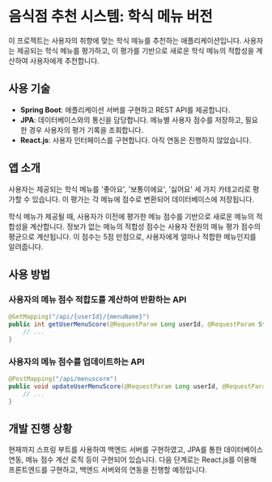 # 음식점 추천 시스템: 학식 메뉴 버전

이 프로젝트는 사용자의 취향에 맞는 학식 메뉴를 추천하는 애플리케이션입니다. 사용자는 제공되는 학식 메뉴를 평가하고, 이 평가를 기반으로 새로운 학식 메뉴의 적합성을 계산하여 사용자에게 추천합니다. 

## 사용 기술

- **Spring Boot**: 애플리케이션 서버를 구현하고 REST API를 제공합니다.
- **JPA**: 데이터베이스와의 통신을 담당합니다. 메뉴별 사용자 점수를 저장하고, 필요한 경우 사용자의 평가 기록을 조회합니다.
- **React.js**: 사용자 인터페이스를 구현합니다. 아직 연동은 진행하지 않았습니다.

## 앱 소개

사용자는 제공되는 학식 메뉴를 '좋아요', '보통이에요', '싫어요' 세 가지 카테고리로 평가할 수 있습니다. 이 평가는 각 메뉴에 점수로 변환되어 데이터베이스에 저장됩니다. 

학식 메뉴가 제공될 때, 사용자가 이전에 평가한 메뉴 점수를 기반으로 새로운 메뉴의 적합성을 계산합니다.
정보가 없는 메뉴의 적합성 점수는 사용자 전원의 메뉴 평가 점수의 평균으로 계산됩니다. 이 점수는 5점 만점으로, 사용자에게 얼마나 적합한 메뉴인지를 알려줍니다.

## 사용 방법

### 사용자의 메뉴 점수 적합도를 계산하여 반환하는 API

```java
@GetMapping("/api/{userId}/{menuName}")
public int getUserMenuScore(@RequestParam Long userId, @RequestParam String menuName) {
    // ...
}
```

### 사용자의 메뉴 점수를 업데이트하는 API

```java
@PostMapping("/api/menuscore")
public void updateUserMenuScore(@RequestParam Long userId, @RequestParam String menuName, @RequestParam int score) {
    // ...
}
```

## 개발 진행 상황

현재까지 스프링 부트를 사용하여 백엔드 서버를 구현하였고, JPA를 통한 데이터베이스 연동, 메뉴 점수 계산 로직 등이 구현되어 있습니다. 다음 단계로는 React.js를 이용해 프론트엔드를 구현하고, 백엔드 서버와의 연동을 진행할 예정입니다.
